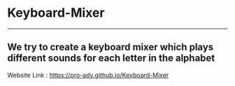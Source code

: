 # Keyboard-Mixer
---
We try to create a keyboard mixer which plays different sounds for each letter in the alphabet
---
Website Link : https://pro-ady.github.io/Keyboard-Mixer
